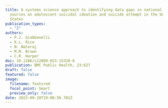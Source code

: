 ```yaml
---
title: A systems science approach to identifying data gaps in national data
  sources on adolescent suicidal ideation and suicide attempt in the United
  States
publication_types:
  - "2"
authors:
  - P.J. Giabbanelli
  - K.L. Rice
  - N. Nataraj
  - M.M. Brown
  - C.R. Harper
doi: 10.1186/s12889-023-15320-8
publication: BMC Public Health, 23:627
draft: false
featured: false
image:
  filename: featured
  focal_point: Smart
  preview_only: false
date: 2023-09-28T19:00:56.701Z
---
```

